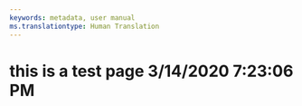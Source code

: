 ```yaml
---
keywords: metadata, user manual
ms.translationtype: Human Translation
---
```

# this is a test page 3/14/2020 7:23:06 PM